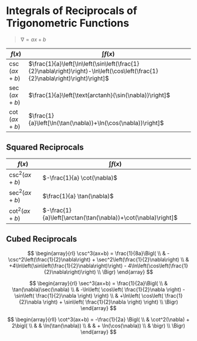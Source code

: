 # Integrals of Reciprocals of Trigonometric Functions

> $\nabla = ax+b$

| $f(x)$ | $\int f(x)$ |
|--|--|
| $\csc(ax+b)$ | $\frac{1}{a}\left[\ln\left(\sin\left(\frac{1}{2}\nabla\right)\right)-\ln\left(\cos\left(\frac{1}{2}\nabla\right)\right)\right]$ |
| $\sec(ax+b)$ | $\frac{1}{a}\left[\text{arctanh}(\sin(\nabla))\right]$ |
| $\cot(ax+b)$ | $\frac{1}{a}\left[\ln(\tan(\nabla))+\ln(\cos(\nabla))\right]$ |

## Squared Reciprocals

| $f(x)$ | $\int f(x)$ |
|--|--|
| $\csc^2(ax+b)$ | $-\frac{1}{a} \cot(\nabla)$ |
| $\sec^2(ax+b)$ | $\frac{1}{a} \tan(\nabla)$ |
| $\cot^2(ax+b)$ | $-\frac{1}{a}\left[\arctan(\tan(\nabla))+\cot(\nabla)\right]$ |

## Cubed Reciprocals

$$
\begin{array}{rl}
\csc^3(ax+b) = \frac{1}{8a}\Bigl(
\\
& -\csc^2\left(\frac{1}{2}\nabla\right) + \sec^2\left(\frac{1}{2}\nabla\right)
\\
& +4\ln\left(\sin\left(\frac{1}{2}\nabla\right)\right) - 4\ln\left(\cos\left(\frac{1}{2}\nabla\right)\right)
\\
\Bigr)
\end{array}
$$

$$
\begin{array}{rl}
\sec^3(ax+b) = \frac{1}{2a}\Bigl(
\\
& \tan(\nabla)\sec(\nabla)
\\
& -\ln\left(
 \cos\left( \frac{1}{2}\nabla \right) -
 \sin\left( \frac{1}{2}\nabla \right)
\right)
\\
& +\ln\left(
 \cos\left( \frac{1}{2}\nabla \right) +
 \sin\left( \frac{1}{2}\nabla \right)
\right)
\\
\Bigr)
\end{array}
$$

$$
\begin{array}{rll}
\cot^3(ax+b) = -\frac{1}{2a} \Bigl(
\\
& \cot^2(\nabla) + 2\bigl(
\\
& & \ln(\tan(\nabla))
\\
& & + \ln(\cos(\nabla))
\\
& \bigr)
\\
\Bigr)
\end{array}
$$

